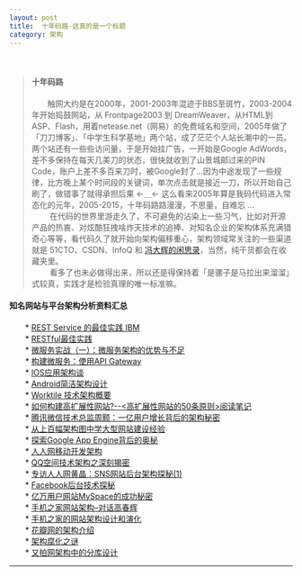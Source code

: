 ```yaml
---
layout: post  
title:  十年码路-这真的是一个标题  
category: 架构  
---
```

&emsp;&emsp;  
>####  十年码路  
>&emsp;&emsp;触网大约是在2000年，2001-2003年混迹于BBS至斑竹，2003-2004年开始捣鼓网站，从 Frontpage2003 到 DreamWeaver，从HTML到ASP、Flash，用着netease.net（网易）的免费域名和空间，2005年做了「刀刀博客」、「中学生科学基地」两个站，成了茫茫个人站长潮中的一员。两个站还有一些些访问量，于是开始挂广告，一开始是Google AdWords，差不多保持在每天几美刀的状态，很快就收到了山景城邮过来的PIN Code，账户上差不多百来刀时，被Google封了...因为中途发现了一些规律，比方晚上某个时间段的关键词，单次点击就是接近一刀，所以开始自己刷了，做错事了就得承担后果 ←＿← 这么看来2005年算是我码代码进入常态化的元年，2005-2015，十年码路路漫漫，不思量，自难忘 ...  
>&emsp;&emsp; 在代码的世界里游走久了，不可避免的沾染上一些习气，比如对开源产品的热衷、对炫酷狂拽啥炸天技术的追捧、对知名企业的架构体系充满猎奇心等等，看代码久了就开始向架构偏移重心，架构领域常关注的一些渠道就是 51CTO、CSDN、InfoQ 和 [冯大辉的闲思录](http://dbanotes.net/)，当然，纯干货都会在收藏夹里。  
>&emsp;&emsp; 看多了也未必做得出来，所以还是得保持着「是骡子是马拉出来溜溜」式较真，实践才是检验真理的唯一标准嘛。

####  知名网站与平台架构分析资料汇总  
&emsp;&emsp;*  [REST Service 的最佳实践 IBM](http://www.ibm.com/developerworks/cn/webservices/1101_mace_restservicePart1/1101_mace_restservicePart1.html)  
&emsp;&emsp;*  [RESTful最佳实践](http://arccode.net/2015/02/26/RESTful%E6%9C%80%E4%BD%B3%E5%AE%9E%E8%B7%B5/)  
&emsp;&emsp;*  [微服务实战（一）：微服务架构的优势与不足](http://dockone.io/article/394)  
&emsp;&emsp;*  [构建微服务：使用API Gateway](http://dockone.io/article/482)  
&emsp;&emsp;*  [IOS应用架构谈](http://casatwy.com/iosying-yong-jia-gou-tan-kai-pian.html)  
&emsp;&emsp;*  [Android简洁架构设计](http://blog.163.com/qqoowww@yeah/blog/static/1730939472015615114519709/)  
&emsp;&emsp;*  [Worktile 技术架构概要](https://worktile.com/tech/basic/the-worktile-tech-stack)  
&emsp;&emsp;*  [如何构建高扩展性网站?--<高扩展性网站的50条原则>阅读笔记](http://www.cnblogs.com/xing901022/p/4425124.html)  
&emsp;&emsp;*  [腾讯微信技术总监周颢：一亿用户增长背后的架构秘密](http://www.csdn.net/article/2012-05-15/2805581)  
&emsp;&emsp;*  [从上百幅架构图中学大型网站建设经验](http://www.kuqin.com/system-analysis/20111006/312585.html)  
&emsp;&emsp;*  [探索Google App Engine背后的奥秘](http://dbanotes.net/arch/google_app_engine_arch.html)  
&emsp;&emsp;*  [人人网移动开发架构](http://www.infoq.com/cn/articles/renren-mobile-arch)   
&emsp;&emsp;*  [QQ空间技术架构之深刻揭密](http://www.infoq.com/cn/articles/qzone-architecture)    
&emsp;&emsp;*  [专访人人网黄晶：SNS网站后台架构探秘(1)](http://developer.51cto.com/art/201009/224740.htm)  
&emsp;&emsp;*  [Facebook后台技术探秘](http://developer.51cto.com/art/201007/212296.htm)  
&emsp;&emsp;*  [亿万用户网站MySpace的成功秘密](http://developer.51cto.com/art/201007/212296.htm)  
&emsp;&emsp;*  [手机之家网站架构–对话高春辉](http://dbanotes.net/arch/imobile_web_arch_gaochunhui.html)    
&emsp;&emsp;*  [手机之家的网站架构设计和演化](http://www.cnblogs.com/realviv/articles/1883563.html)   
&emsp;&emsp;*  [花瓣网的架构介绍](http://www.infoq.com/cn/presentations/petals-network-architecture-introduced)  
&emsp;&emsp;*  [架构腐化之谜](http://www.infoq.com/cn/articles/cjz-architecture-corruption)  
&emsp;&emsp;*  [又拍网架构中的分库设计](http://www.infoq.com/cn/articles/yupoo-partition-database)  
- - -
